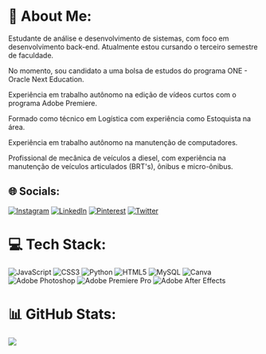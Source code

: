 # 💫 About Me:
Estudante de análise e desenvolvimento de sistemas, com foco em desenvolvimento back-end. Atualmente estou cursando o terceiro semestre de faculdade.

No momento, sou candidato a uma bolsa de estudos do programa ONE - Oracle Next Education.

Experiência em trabalho autônomo na edição de vídeos curtos com o programa Adobe Premiere.

Formado como técnico em Logística com experiência como Estoquista na área.

Experiência em trabalho autônomo na manutenção de computadores.

Profissional de mecânica de veículos a diesel, com experiência na manutenção de veículos articulados (BRT's), ônibus e micro-ônibus.
<br>
## 🌐 Socials:
[![Instagram](https://img.shields.io/badge/Instagram-%23E4405F.svg?logo=Instagram&logoColor=white)](https://instagram.com/yurigabr25) [![LinkedIn](https://img.shields.io/badge/LinkedIn-%230077B5.svg?logo=linkedin&logoColor=white)](https://linkedin.com/in/yurigabr25) [![Pinterest](https://img.shields.io/badge/Pinterest-%23E60023.svg?logo=Pinterest&logoColor=white)](https://pinterest.com/yurigabr25) [![Twitter](https://img.shields.io/badge/Twitter-%231DA1F2.svg?logo=Twitter&logoColor=white)](https://twitter.com/yurigabr25) 

# 💻 Tech Stack:
![JavaScript](https://img.shields.io/badge/javascript-%23323330.svg?style=plastic&logo=javascript&logoColor=%23F7DF1E) ![CSS3](https://img.shields.io/badge/css3-%231572B6.svg?style=plastic&logo=css3&logoColor=white) ![Python](https://img.shields.io/badge/python-3670A0?style=plastic&logo=python&logoColor=ffdd54) ![HTML5](https://img.shields.io/badge/html5-%23E34F26.svg?style=plastic&logo=html5&logoColor=white) ![MySQL](https://img.shields.io/badge/mysql-%2300f.svg?style=plastic&logo=mysql&logoColor=white) ![Canva](https://img.shields.io/badge/Canva-%2300C4CC.svg?style=plastic&logo=Canva&logoColor=white) ![Adobe Photoshop](https://img.shields.io/badge/adobephotoshop-%2331A8FF.svg?style=plastic&logo=adobephotoshop&logoColor=white) ![Adobe Premiere Pro](https://img.shields.io/badge/Adobe%20Premiere%20Pro-9999FF.svg?style=plastic&logo=Adobe%20Premiere%20Pro&logoColor=white) ![Adobe After Effects](https://img.shields.io/badge/Adobe%20After%20Effects-9999FF.svg?style=plastic&logo=Adobe%20After%20Effects&logoColor=white)
# 📊 GitHub Stats:
![](https://github-readme-stats.vercel.app/api/top-langs/?username=yurigabr25&theme=blue-green&hide_border=true&include_all_commits=true&count_private=true&layout=compact)

<!-- Proudly created with GPRM ( https://gprm.itsvg.in ) -->
